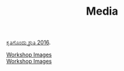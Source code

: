 ﻿---
title: "Media"
---




<a target="_blank"  href="https://drive.google.com/open?id=0B9cqMjKT9M-dTDJnczNhM0VFeWc">ಕೃತಿಗೊಂದು ಶ್ರುತಿ 2016</a>.


<div class='button -regular center'>
<a href="{{ site.baseurl }}/announcements">Workshop Images</a>
</div>
<div class='button -regular center'>
<a href="{{ site.baseurl }}/announcements">Workshop Images</a>
</div>